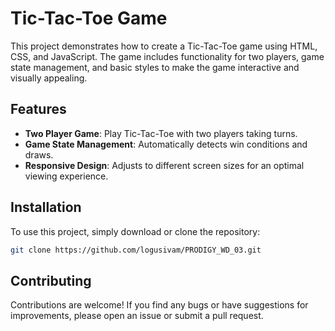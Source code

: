 # Tic-Tac-Toe Game

This project demonstrates how to create a Tic-Tac-Toe game using HTML, CSS, and JavaScript. The game includes functionality for two players, game state management, and basic styles to make the game interactive and visually appealing.


## Features

- **Two Player Game**: Play Tic-Tac-Toe with two players taking turns.
- **Game State Management**: Automatically detects win conditions and draws.
- **Responsive Design**: Adjusts to different screen sizes for an optimal viewing experience.

## Installation

To use this project, simply download or clone the repository:

```bash
git clone https://github.com/logusivam/PRODIGY_WD_03.git
```

## Contributing
Contributions are welcome! If you find any bugs or have suggestions for improvements, please open an issue or submit a pull request.
